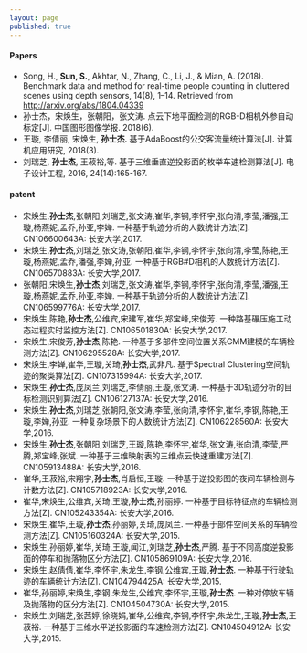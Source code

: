 ```yaml
---
layout: page
published: true
---
```



#### Papers
- Song, H., **Sun, S.**, Akhtar, N., Zhang, C., Li, J., & Mian, A. (2018). Benchmark data and method for real-time people counting in cluttered scenes using depth sensors, 14(8), 1–14. Retrieved from http://arxiv.org/abs/1804.04339
- 孙士杰，宋焕生，张朝阳，张文涛. 点云下地平面检测的RGB-D相机外参自动标定[J]. 中国图形图像学报. 2018(6).
- 王璇, 李倩丽, 宋焕生, **孙士杰**. 基于AdaBoost的公交客流量统计算法[J]. 计算机应用研究, 2018(3).
- 刘瑞芝, **孙士杰**, 王菽裕,等. 基于三维垂直逆投影面的枚举车速检测算法[J]. 电子设计工程, 2016, 24(14):165-167.


#### patent
- 宋焕生,**孙士杰**,张朝阳,刘瑞芝,张文涛,崔华,李钢,李怀宇,张向清,李莹,潘强,王璇,杨燕妮,孟乔,孙亚,李婵. 一种基于轨迹分析的人数统计方法[Z]. CN106600643A: 长安大学,2017.
- 宋焕生,**孙士杰**,刘瑞芝,张文涛,张朝阳,崔华,李钢,李怀宇,张向清,李莹,陈艳,王璇,杨燕妮,孟乔,潘强,李婵,孙亚. 一种基于RGB#D相机的人数统计方法[Z]. CN106570883A: 长安大学,2017.
- 张朝阳,宋焕生,**孙士杰**,刘瑞芝,张文涛,崔华,李钢,李怀宇,张向清,李莹,潘强,王璇,杨燕妮,孟乔,孙亚,李婵. 一种基于轨迹分析的人数统计方法[Z]. CN106599776A: 长安大学,2017.
- 宋焕生,陈艳,**孙士杰**,公维宾,宋建军,崔华,郑宝峰,宋俊芳. 一种路基碾压施工动态过程实时监控方法[Z]. CN106501830A: 长安大学,2017.
- 宋焕生,宋俊芳,**孙士杰**,陈艳. 一种基于多部件空间位置关系GMM建模的车辆检测方法[Z]. CN106295528A: 长安大学,2017.
- 宋焕生,李婵,崔华,王璇,关琦,**孙士杰**,武非凡. 基于Spectral Clustering空间轨迹的聚类算法[Z]. CN107315994A: 长安大学,2017.
- 宋焕生,**孙士杰**,庞凤兰,刘瑞芝,李倩丽,王璇,张文涛. 一种基于3D轨迹分析的目标检测识别算法[Z]. CN106127137A: 长安大学,2016.
- 宋焕生,**孙士杰**,刘瑞芝,张朝阳,张文涛,李莹,张向清,李怀宇,崔华,李钢,陈艳,王璇,李婵,孙亚. 一种复杂场景下的人数统计方法[Z]. CN106228560A: 长安大学,2016.
- 宋焕生,**孙士杰**,张朝阳,刘瑞芝,王璇,陈艳,李怀宇,崔华,张文涛,张向清,李莹,严腾,郑宝峰,张斌. 一种基于三维映射表的三维点云快速重建方法[Z]. CN105913488A: 长安大学,2016.
- 崔华,王菽裕,宋翔宇,**孙士杰**,肖启恒,王璇. 一种基于逆投影图的夜间车辆检测与计数方法[Z]. CN105718923A: 长安大学,2016.
- 崔华,宋焕生,公维宾,关琦,王璇,**孙士杰**,孙丽婷. 一种基于目标特征点的车辆检测方法[Z]. CN105243354A: 长安大学,2016.
- 宋焕生,崔华,王璇,**孙士杰**,孙丽婷,关琦,庞凤兰. 一种基于部件空间关系的车辆检测方法[Z]. CN105160324A: 长安大学,2015.
- 宋焕生,孙丽婷,崔华,关琦,王璇,闻江,刘瑞芝,**孙士杰**,严腾. 基于不同高度逆投影面的停车和抛落物区分方法[Z]. CN105869109A: 长安大学,2016.
- 宋焕生,赵倩倩,崔华,李怀宇,朱龙生,李钢,公维宾,王璇,**孙士杰**. 一种基于行驶轨迹的车辆统计方法[Z]. CN104794425A: 长安大学,2015.
- 崔华,孙丽婷,宋焕生,李钢,朱龙生,公维宾,李怀宇,王璇,**孙士杰**. 一种对停放车辆及抛落物的区分方法[Z]. CN104504730A: 长安大学,2015.
- 宋焕生,刘瑞芝,张茜婷,徐晓娟,崔华,公维宾,李钢,李怀宇,朱龙生,王璇,**孙士杰**,王菽裕. 一种基于三维水平逆投影面的车速检测方法[Z]. CN104504912A: 长安大学,2015.